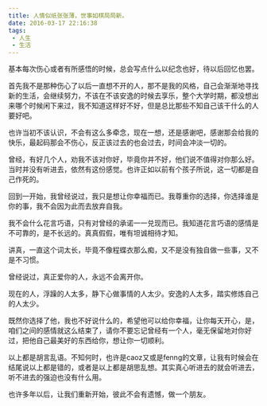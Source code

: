 ```yaml
---
title: 人情似纸张张薄，世事如棋局局新。
date: 2016-03-17 22:16:38
tags:
 - 人生
 - 生活
---
```


基本每次伤心或者有所感悟的时候，总会写点什么以纪念也好，待以后回忆也罢。

首先我不是那种伤心了以后一直想不开的人，那不是我的风格，自己会渐渐地寻找新的生活，会继续努力，不该在不该安逸的时候去享乐，整个大学时期，都没想出来哪个时候闲下来过，我不知道这样好不好，但是总比那些不知自己该干什么的人要好吧。

也许当初不该认识，不会有这么多牵念，现在一想，还是感谢吧，感谢那会给我的快乐，最起码那会不伤心，反正该过去的也会过去，时间会冲淡一切的。

曾经，有好几个人，劝我不该对你好，毕竟你并不好，他们说不值得对你那么好。当时并没有听进去，依然有这份感觉。也许正如以前有个孩子所说，这一切都是自己作死的。

回到一开始，我曾经说过，我只是想让你幸福而已。我尊重你的选择，你选择谁是你的事，我不会因为此而去放弃自我。

我不会什么花言巧语，只有对曾经的承诺一一兑现而已。我知道花言巧语的感情是不可靠的，是不长远的。真真假假，唯有坦诚相待才知。

讲真，一直这个词太长，毕竟不像程蝶衣那么痴，又不是没有独自做一些事，又不是不习惯。

曾经说过，真正爱你的人，永远不会离开你。

现在的人，浮躁的人太多，静下心做事情的人太少。安逸的人太多，踏实修炼自己的人太少。

既然你选择了他，我也不好说什么的，希望他可以给你幸福，让你每天开心，是，咱们之间的感情就这么结束了，请你不要忘记曾经有一个人，毫无保留地对你好过，把他自己最美好的东西给你，想让你一切顺利。

以上都是胡言乱语。不知何时，也许是caoz又或是fenng的文章，让我有时候会在结尾说以上都是错的，或者是以上都是胡思乱想。其实真心听进去的就会听进去，听不进去的强迫也没有什么用。

也许多年以后，让我们重新开始，彼此不会有遗憾，做一个朋友。